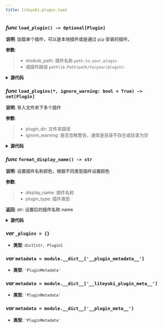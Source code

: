 ```yaml
---
title: liteyuki.plugin.load
---
```

### *func* `load_plugin() -> Optional[Plugin]`



**说明**: 加载单个插件，可以是本地插件或是通过 `pip` 安装的插件。


**参数**:
> - module_path: 插件名称 `path.to.your.plugin`  
> - 或插件路径 `pathlib.Path(path/to/your/plugin)`:   


<details>
<summary> <b>源代码</b> </summary>

```python
def load_plugin(module_path: str | Path) -> Optional[Plugin]:
    """加载单个插件，可以是本地插件或是通过 `pip` 安装的插件。

    参数:
        module_path: 插件名称 `path.to.your.plugin`
        或插件路径 `pathlib.Path(path/to/your/plugin)`
    """
    module_path = path_to_module_name(Path(module_path)) if isinstance(module_path, Path) else module_path
    try:
        module = import_module(module_path)
        _plugins[module.__name__] = Plugin(name=module.__name__, module=module, module_name=module_path)
        if module.__dict__.get('__plugin_metadata__', None):
            metadata: 'PluginMetadata' = module.__dict__['__plugin_metadata__']
            display_name = module.__name__.split('.')[-1]
        elif module.__dict__.get('__liteyuki_plugin_meta__', None):
            metadata: 'PluginMetadata' = module.__dict__['__liteyuki_plugin_meta__']
            display_name = format_display_name(f"{metadata.name}({module.__name__.split('.')[-1]})", metadata.type)
        elif module.__dict__.get('__plugin_meta__', None):
            metadata: 'PluginMetadata' = module.__dict__['__plugin_meta__']
            display_name = format_display_name(f"{metadata.name}({module.__name__.split('.')[-1]})", metadata.type)
        else:
            logger.opt(colors=True).warning(f'The metadata of Liteyuki plugin "{module.__name__}" is not specified, use empty.')
            metadata = PluginMetadata(name=module.__name__)
            display_name = module.__name__.split('.')[-1]
        _plugins[module.__name__].metadata = metadata
        logger.opt(colors=True).success(f'Succeeded to load liteyuki plugin "{display_name}"')
        return _plugins[module.__name__]
    except Exception as e:
        logger.opt(colors=True).success(f'Failed to load liteyuki plugin "<r>{module_path}</r>"')
        traceback.print_exc()
        return None
```
</details>

### *func* `load_plugins(*, ignore_warning: bool = True) -> set[Plugin]`



**说明**: 导入文件夹下多个插件


**参数**:
> - plugin_dir: 文件夹路径  
> - ignore_warning: 是否忽略警告，通常是目录不存在或目录为空  


<details>
<summary> <b>源代码</b> </summary>

```python
def load_plugins(*plugin_dir: str, ignore_warning: bool=True) -> set[Plugin]:
    """导入文件夹下多个插件

    参数:
        plugin_dir: 文件夹路径
        ignore_warning: 是否忽略警告，通常是目录不存在或目录为空
    """
    plugins = set()
    for dir_path in plugin_dir:
        if not os.path.exists(dir_path):
            if not ignore_warning:
                logger.warning(f"Plugins dir '{dir_path}' does not exist.")
            continue
        if not os.listdir(dir_path):
            if not ignore_warning:
                logger.warning(f"Plugins dir '{dir_path}' is empty.")
            continue
        if not os.path.isdir(dir_path):
            if not ignore_warning:
                logger.warning(f"Plugins dir '{dir_path}' is not a directory.")
            continue
        for f in os.listdir(dir_path):
            path = Path(os.path.join(dir_path, f))
            module_name = None
            if os.path.isfile(path) and f.endswith('.py') and (f != '__init__.py'):
                module_name = f'{path_to_module_name(Path(dir_path))}.{f[:-3]}'
            elif os.path.isdir(path) and os.path.exists(os.path.join(path, '__init__.py')):
                module_name = path_to_module_name(path)
            if module_name:
                load_plugin(module_name)
                if _plugins.get(module_name):
                    plugins.add(_plugins[module_name])
    return plugins
```
</details>

### *func* `format_display_name() -> str`



**说明**: 设置插件名称颜色，根据不同类型插件设置颜色

**参数**:
> - display_name: 插件名称  
> - plugin_type: 插件类型  

**返回**: str: 设置后的插件名称 <y>name</y>


<details>
<summary> <b>源代码</b> </summary>

```python
def format_display_name(display_name: str, plugin_type: PluginType) -> str:
    """
    设置插件名称颜色，根据不同类型插件设置颜色
    Args:
        display_name: 插件名称
        plugin_type: 插件类型

    Returns:
        str: 设置后的插件名称 <y>name</y>
    """
    color = 'y'
    match plugin_type:
        case PluginType.APPLICATION:
            color = 'm'
        case PluginType.TEST:
            color = 'g'
        case PluginType.MODULE:
            color = 'e'
        case PluginType.SERVICE:
            color = 'c'
    return f'<{color}>{display_name} [{plugin_type.name}]</{color}>'
```
</details>

### ***var*** `_plugins = {}`

- **类型**: `dict[str, Plugin]`

### ***var*** `metadata = module.__dict__['__plugin_metadata__']`

- **类型**: `'PluginMetadata'`

### ***var*** `metadata = module.__dict__['__liteyuki_plugin_meta__']`

- **类型**: `'PluginMetadata'`

### ***var*** `metadata = module.__dict__['__plugin_meta__']`

- **类型**: `'PluginMetadata'`


